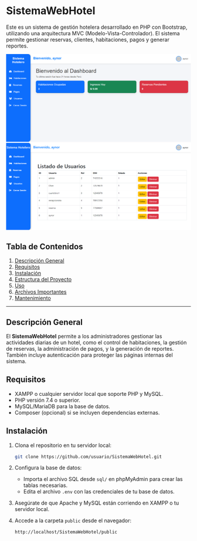 # SistemaWebHotel

Este es un sistema de gestión hotelera desarrollado en PHP con Bootstrap, utilizando una arquitectura MVC (Modelo-Vista-Controlador). El sistema permite gestionar reservas, clientes, habitaciones, pagos y generar reportes.

![Vista del Dashboard](public/img/index.png)
![Vista del Usurio](public/img/usuarios.png)


## Tabla de Contenidos
1. [Descripción General](#descripción-general)
2. [Requisitos](#requisitos)
3. [Instalación](#instalación)
4. [Estructura del Proyecto](#estructura-del-proyecto)
5. [Uso](#uso)
6. [Archivos Importantes](#archivos-importantes)
7. [Mantenimiento](#mantenimiento)

---

## Descripción General

El **SistemaWebHotel** permite a los administradores gestionar las actividades diarias de un hotel, como el control de habitaciones, la gestión de reservas, la administración de pagos, y la generación de reportes. También incluye autenticación para proteger las páginas internas del sistema.

## Requisitos

- XAMPP o cualquier servidor local que soporte PHP y MySQL.
- PHP versión 7.4 o superior.
- MySQL/MariaDB para la base de datos.
- Composer (opcional) si se incluyen dependencias externas.

## Instalación

1. Clona el repositorio en tu servidor local:
    ```bash
    git clone https://github.com/usuario/SistemaWebHotel.git
    ```

2. Configura la base de datos:
    - Importa el archivo SQL desde `sql/` en phpMyAdmin para crear las tablas necesarias.
    - Edita el archivo `.env` con las credenciales de tu base de datos.

3. Asegúrate de que Apache y MySQL están corriendo en XAMPP o tu servidor local.

4. Accede a la carpeta `public` desde el navegador:
    ```bash
    http://localhost/SistemaWebHotel/public
    ```

